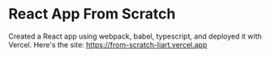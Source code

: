 # React App From Scratch

Created a React app using webpack, babel, typescript, and deployed it with Vercel. Here's the site: https://from-scratch-liart.vercel.app
